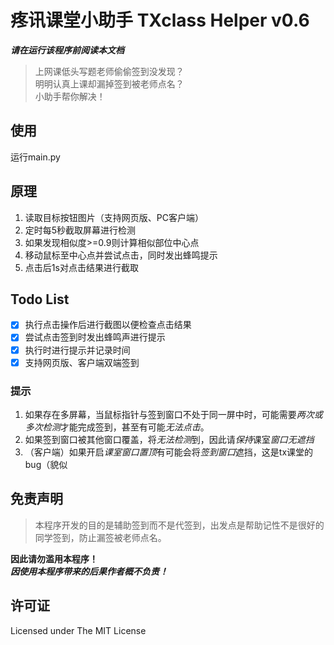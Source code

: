 # **疼讯课堂小助手 TXclass Helper** v0.6
**_请在运行该程序前阅读本文档_**

> 上网课低头写题老师偷偷签到没发现？  
明明认真上课却漏掉签到被老师点名？  
小助手帮你解决！

## 使用
运行main.py

## 原理
1. 读取目标按钮图片（支持网页版、PC客户端）
2. 定时每5秒截取屏幕进行检测
3. 如果发现相似度>=0.9则计算相似部位中心点
4. 移动鼠标至中心点并尝试点击，同时发出蜂鸣提示
5. 点击后1s对点击结果进行截取

## Todo List
- [x] 执行点击操作后进行截图以便检查点击结果
- [x] 尝试点击签到时发出蜂鸣声进行提示
- [x] 执行时进行提示并记录时间
- [x] 支持网页版、客户端双端签到

### 提示
1. 如果存在多屏幕，当鼠标指针与签到窗口不处于同一屏中时，可能需要*两次或多次检测*才能完成签到，甚至有可能*无法点击*。
2. 如果签到窗口被其他窗口覆盖，将*无法检测*到，因此请*保持*课室*窗口无遮挡*
3. （客户端）如果开启*课室窗口置顶*有可能会将*签到窗口*遮挡，这是tx课堂的bug（貌似

## 免责声明
> 本程序开发的目的是辅助签到而不是代签到，出发点是帮助记性不是很好的同学签到，防止漏签被老师点名。  

__因此请勿滥用本程序！__  
__*因使用本程序带来的后果作者概不负责！*__

## 许可证
Licensed under The MIT License
